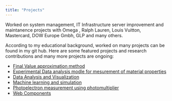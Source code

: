 ```yaml
---
title: "Projects"
---
```

Worked on system management, IT Infrastructure server improvement and maintanence projects with 
Omega , Ralph Lauren, Louis Vuitton, Mastercard, DOW Europe Gmbh, GLP and many others.

According to my educational background, worked on many projects can be found in my git hub.
Here are some featured projects and research contributions and many more projects are ongoing:

- [Final Value approximation method](https://final-value-approximation.blogspot.com/)
- [Experimental Data analysis modle for mesurement of material properties](https://github.com/wasiful/experimental-data-analysis)
- [Data Analysis and Visualization](https://github.com/wasiful/py-ml-training/blob/main/notebooks)
- [Machine learning and simulation](https://github.com/wasiful/py-ml-training/blob/main/notebooks)
- [Photoelectron measurement using photomultiplier](https://drive.google.com/file/d/1YzcdUgf-jGS8tMnUBL3S6JWKLSD5aC7r/view?usp=sharing)
- [Web Components](https://github.com/wasiful/webdevelopment/tree/main/implementing-vuejs/components)

